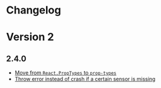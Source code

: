 # Changelog

# Version 2

## 2.4.0

- [Move from `React.PropTypes` to `prop-types`](#33)
- [Throw error instead of crash if a certain sensor is missing](#32)
